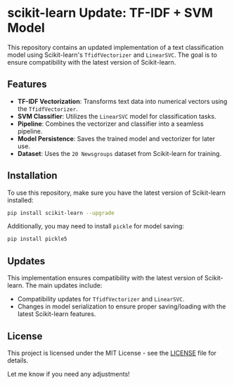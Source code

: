 # scikit-learn Update: TF-IDF + SVM Model

This repository contains an updated implementation of a text classification model using Scikit-learn's `TfidfVectorizer` and `LinearSVC`. The goal is to ensure compatibility with the latest version of Scikit-learn.

## Features
- **TF-IDF Vectorization**: Transforms text data into numerical vectors using the `TfidfVectorizer`.
- **SVM Classifier**: Utilizes the `LinearSVC` model for classification tasks.
- **Pipeline**: Combines the vectorizer and classifier into a seamless pipeline.
- **Model Persistence**: Saves the trained model and vectorizer for later use.
- **Dataset**: Uses the `20 Newsgroups` dataset from Scikit-learn for training.

## Installation

To use this repository, make sure you have the latest version of Scikit-learn installed:

```bash
pip install scikit-learn --upgrade
```

Additionally, you may need to install `pickle` for model saving:

```bash
pip install pickle5
```

## Updates

This implementation ensures compatibility with the latest version of Scikit-learn. The main updates include:
- Compatibility updates for `TfidfVectorizer` and `LinearSVC`.
- Changes in model serialization to ensure proper saving/loading with the latest Scikit-learn features.

## License

This project is licensed under the MIT License - see the [LICENSE](LICENSE) file for details.

Let me know if you need any adjustments!
